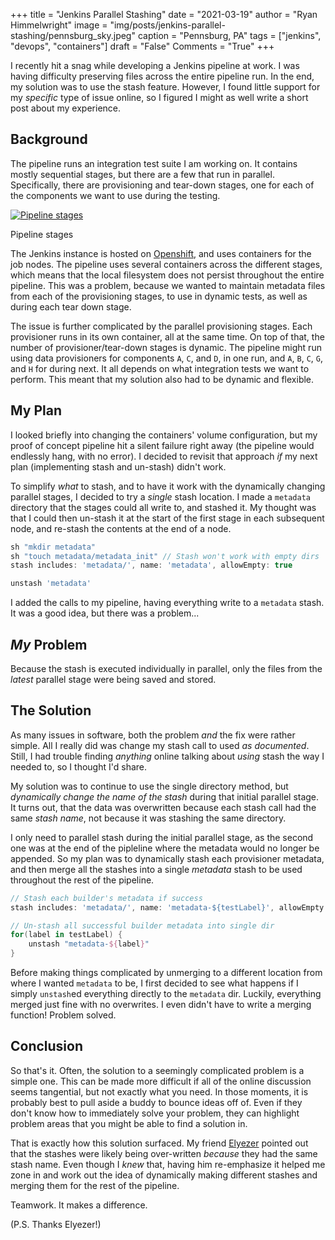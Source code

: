 +++
title   = "Jenkins Parallel Stashing"
date    = "2021-03-19"
author  = "Ryan Himmelwright"
image   = "img/posts/jenkins-parallel-stashing/pennsburg_sky.jpeg"
caption = "Pennsburg, PA"
tags    = ["jenkins", "devops", "containers"]
draft   = "False"
Comments = "True"
+++

I recently hit a snag while developing a Jenkins pipeline at work. I was
having difficulty preserving files across the entire pipeline run. In the
end, my solution was to use the stash feature. However, I found little
support for my *specific* type of issue online, so I figured I might as well
write a short post about my experience.

<!--more-->

## Background

The pipeline runs an integration test suite I am working on. It contains
mostly sequential stages, but there are a few that run in parallel.
Specifically, there are provisioning and tear-down stages, one for each 
of the components we want to use during the testing.

<a href="../../img/posts/jenkins-parallel-stashing/pipeline.png"><img alt="Pipeline stages" src="../../img/posts/jenkins-parallel-stashing/pipeline.png" style="max-width: 100%;"/></a>
<div class="caption">Pipeline stages</div>

The Jenkins instance is hosted on
[Openshift](https://www.openshift.com), and uses containers for the job
nodes. The pipeline uses several containers across the different stages,
which means that the local filesystem does not persist throughout the entire
pipeline. This was a problem, because we wanted to maintain metadata files
from each of the provisioning stages, to use in dynamic tests, as well
as during each tear down stage.

The issue is further complicated by the parallel provisioning stages. Each
provisioner runs in its own container, all at the same time. On top of that,
the number of provisioner/tear-down stages is dynamic. The pipeline might run
using data provisioners for components `A`, `C`, and `D`, in one run, and
`A`, `B`, `C`, `G`, and `H` for during next. It all depends on what
integration tests we want to perform. This meant that my solution also had to be dynamic and flexible.

## My Plan

I looked briefly into changing the containers' volume configuration, but my
proof of concept pipeline hit a silent failure right away (the pipeline would
endlessly hang, with no error). I decided to revisit that approach *if*
my next plan (implementing stash and un-stash) didn't work.

To simplify *what* to stash, and to have it work with the dynamically
changing parallel stages, I decided to try a *single* stash location. I made
a `metadata` directory that the stages could all write to, and stashed it. My
thought was that I could then un-stash it at the start of the first stage in
each subsequent node, and re-stash the contents at the end of a node.

```groovy
sh "mkdir metadata"
sh "touch metadata/metadata_init" // Stash won't work with empty dirs
stash includes: 'metadata/', name: 'metadata', allowEmpty: true
```

```groovy
unstash 'metadata'
```

I added the calls to my pipeline, having everything write to a
`metadata` stash. It was a good idea, but there was a problem...

## *My* Problem

Because the stash is executed individually in parallel, only the files from
the *latest* parallel stage were being saved and stored.


## The Solution

As many issues in software, both the problem *and* the fix were rather
simple. All I really did was change my stash call to used
*as documented*. Still, I had trouble finding *anything* online talking about
*using* stash the way I needed to, so I thought I'd share.


My solution was to continue to use the single directory method, but
*dynamically change the name of the stash* during that initial parallel
stage. It turns out, that the data was overwritten because each stash call had the same *stash name*, not because it was stashing the same directory. 

I only need to parallel stash during the initial parallel stage, as the
second one was at the end of the pipleline where the metadata would no longer
be appended. So my plan was to dynamically stash each provisioner metadata,
and then merge all the stashes into a single *metadata* stash to be used
throughout the rest of the pipeline.

```groovy
// Stash each builder's metadata if success
stash includes: 'metadata/', name: 'metadata-${testLabel}', allowEmpty: true
```

```groovy
// Un-stash all successful builder metadata into single dir
for(label in testLabel) {
    unstash "metadata-${label}"
}
```

Before making things complicated by unmerging to a different location from
where I wanted `metadata` to be, I first decided to see what happens if I
simply `unstash`ed everything directly to the `metadata` dir. Luckily,
everything merged just fine with no overwrites. I even didn't have to write
a merging function! Problem solved.

## Conclusion

So that's it. Often, the solution to a seemingly complicated problem is a
simple one. This can be made more difficult if all of the online discussion
seems tangential, but not exactly what you need. In those moments, it is
probably best to pull aside a buddy to bounce ideas off of. Even if they
don't know how to immediately solve your problem, they can highlight problem
areas that you might be able to find a solution in. 

That is exactly how this solution surfaced. My friend
[Elyezer](https://elyezer.com) pointed out that the stashes were likely being
over-written *because* they had the same stash name. Even though I *knew*
that, having him re-emphasize it helped me zone in and work out the idea
of dynamically making different stashes and merging them for the rest of the
pipeline.

Teamwork. It makes a difference.

(P.S. Thanks Elyezer!)